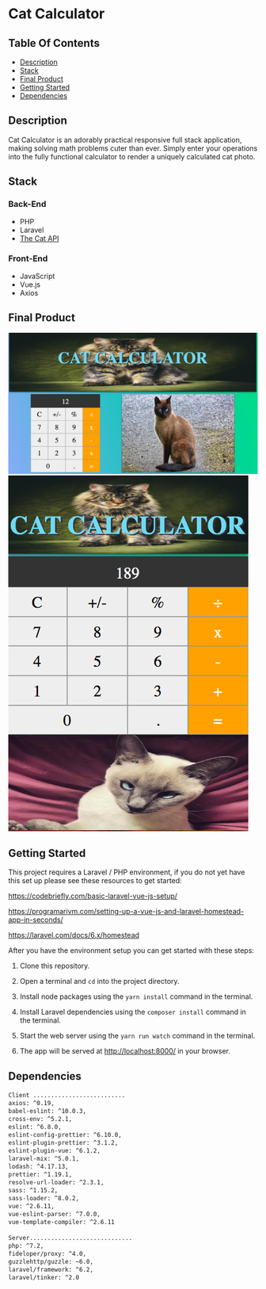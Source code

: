 # Cat Calculator

## Table Of Contents

-   [Description](#description)
-   [Stack](#stack)
-   [Final Product](#final-product)
-   [Getting Started](#getting-started)
-   [Dependencies](#dependencies)

## Description

Cat Calculator is an adorably practical responsive full stack application, making solving math problems cuter than ever. Simply enter your operations into the fully functional calculator to render a uniquely calculated cat photo.

## Stack

### Back-End

-   PHP
-   Laravel
-   [The Cat API](https://thecatapi.com/)

### Front-End

-   JavaScript
-   Vue.js
-   Axios

## Final Product

!["main page of cat calculator"]('./../docs/cat-calc.png)
!["mobile view of cat calculator"]('./../docs/mobile-catcalc.png)

## Getting Started

This project requires a Laravel / PHP environment, if you do not yet have this set up please see these resources to get started:

https://codebriefly.com/basic-laravel-vue-js-setup/

https://programarivm.com/setting-up-a-vue-js-and-laravel-homestead-app-in-seconds/

https://laravel.com/docs/6.x/homestead

After you have the environment setup you can get started with these steps:

1. Clone this repository.

2. Open a terminal and `cd` into the project directory.

3. Install node packages using the `yarn install` command in the terminal.

4. Install Laravel dependencies using the `composer install` command in the terminal.

5. Start the web server using the `yarn run watch` command in the terminal.

6. The app will be served at <http://localhost:8000/> in your browser.

## Dependencies

```
Client ..........................
axios: ^0.19,
babel-eslint: ^10.0.3,
cross-env: ^5.2.1,
eslint: ^6.8.0,
eslint-config-prettier: ^6.10.0,
eslint-plugin-prettier: ^3.1.2,
eslint-plugin-vue: ^6.1.2,
laravel-mix: ^5.0.1,
lodash: ^4.17.13,
prettier: ^1.19.1,
resolve-url-loader: ^2.3.1,
sass: ^1.15.2,
sass-loader: ^8.0.2,
vue: ^2.6.11,
vue-eslint-parser: ^7.0.0,
vue-template-compiler: ^2.6.11

Server.............................
php: ^7.2,
fideloper/proxy: ^4.0,
guzzlehttp/guzzle: ~6.0,
laravel/framework: ^6.2,
laravel/tinker: ^2.0
```
